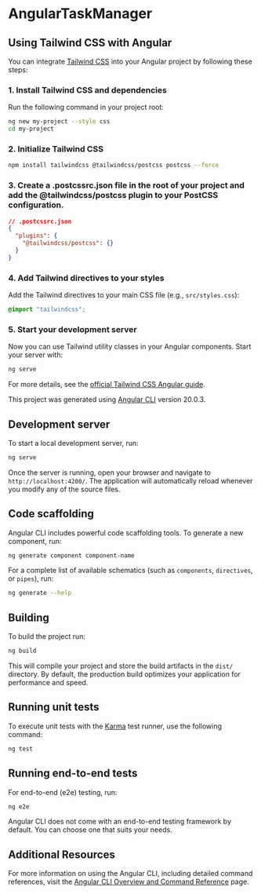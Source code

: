 # AngularTaskManager

## Using Tailwind CSS with Angular

You can integrate [Tailwind CSS](https://tailwindcss.com/) into your Angular project by following these steps:

### 1. Install Tailwind CSS and dependencies

Run the following command in your project root:

```bash
ng new my-project --style css
cd my-project
```

### 2. Initialize Tailwind CSS

```bash
npm install tailwindcss @tailwindcss/postcss postcss --force
```

### 3. Create a .postcssrc.json file in the root of your project and add the @tailwindcss/postcss plugin to your PostCSS configuration.
````json
// .postcssrc.json
{
  "plugins": {
    "@tailwindcss/postcss": {}
  }
}
````

### 4. Add Tailwind directives to your styles

Add the Tailwind directives to your main CSS file (e.g., `src/styles.css`):

```css
@import "tailwindcss";
```

### 5. Start your development server

Now you can use Tailwind utility classes in your Angular components. Start your server with:

```bash
ng serve
```

For more details, see the [official Tailwind CSS Angular guide](https://tailwindcss.com/docs/guides/angular).


This project was generated using [Angular CLI](https://github.com/angular/angular-cli) version 20.0.3.

## Development server

To start a local development server, run:

```bash
ng serve
```

Once the server is running, open your browser and navigate to `http://localhost:4200/`. The application will automatically reload whenever you modify any of the source files.

## Code scaffolding

Angular CLI includes powerful code scaffolding tools. To generate a new component, run:

```bash
ng generate component component-name
```

For a complete list of available schematics (such as `components`, `directives`, or `pipes`), run:

```bash
ng generate --help
```

## Building

To build the project run:

```bash
ng build
```

This will compile your project and store the build artifacts in the `dist/` directory. By default, the production build optimizes your application for performance and speed.

## Running unit tests

To execute unit tests with the [Karma](https://karma-runner.github.io) test runner, use the following command:

```bash
ng test
```

## Running end-to-end tests

For end-to-end (e2e) testing, run:

```bash
ng e2e
```

Angular CLI does not come with an end-to-end testing framework by default. You can choose one that suits your needs.

## Additional Resources

For more information on using the Angular CLI, including detailed command references, visit the [Angular CLI Overview and Command Reference](https://angular.dev/tools/cli) page.
